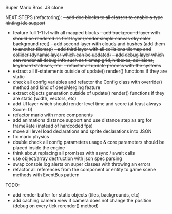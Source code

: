 Super Mario Bros. JS clone

NEXT STEPS (refactoring):
~~- add doc blocks to all classes to enable a type hinting ide support~~
- feature full 1-1 lvl with all mapped blocks
~~- add background layer with should be rendered as first layer (render simple canvas sky color background rect)~~
~~- add second layer with clouds and bushes (add them to another tilemap)~~
~~- add third layer with all collisions tilemap and collider (dynamic layer which can be updated)~~
~~- add debug layer which can render all debug info such as tilemap grid, hitboxes, collisions, keyboard statuses, etc.~~
~~- refactor all update process with the systems~~
- extract all if-statements outside of update() render() functions if they are static
- check all config variables and refactor the Config class with override() method and kind of deepMerging feature
- extract objects generation outside of update() render() functions if they are static (width, vectors, etc)
- add UI layer which should render level time and score (at least always Score: 0)
- refactor mario with more components
- add animations distance support and use distance step as arg for frameRate (instead of hardcoded fps)
- move all level load declarations and sprite declarations into JSON
- fix mario physics
- double check all config parameters usage & core parameters should be placed inside the engine
- think about replacing all promises with async / await calls
- use object/array destruction with json spec parsing
- swap console.log alerts on super classes with throwing an errors
- refactor all references from the component or entity to game scene methods with EventBus pattern 

TODO:
- add render buffer for static objects (tiles, backgrounds, etc)
- add caching camera view if camera does not change the position (debug on every tick rerender() method)
 